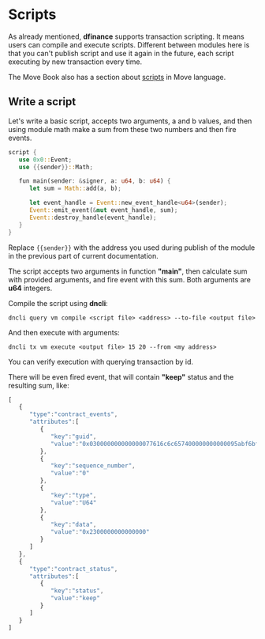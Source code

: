 # Scripts

As already mentioned, **dfinance** supports transaction scripting. It means users can compile and execute scripts. Different between modules here is that you can't publish script and use it again in the future, each script executing by new transaction every time.

The Move Book also has a section about [scripts](https://move-book.com/chapters/function.html) in Move language.

## Write a script

Let's write a basic script, accepts two arguments, a and b values, and then using module math make a sum from these two numbers and then fire events.

```rust
script {
   use 0x0::Event;
   use {{sender}}::Math;

   fun main(sender: &signer, a: u64, b: u64) {
      let sum = Math::add(a, b);

      let event_handle = Event::new_event_handle<u64>(sender);
      Event::emit_event(&mut event_handle, sum);
      Event::destroy_handle(event_handle);
   }
}
```

Replace `{{sender}}` with the address you used during publish of the module in the previous part of current documentation.

The script accepts two arguments in function **"main"**, then calculate sum with provided arguments, and fire event with this sum. Both arguments are **u64** integers.

Compile the script using **dncli**:

```text
dncli query vm compile <script file> <address> --to-file <output file>
```

And then execute with arguments:

```text
dncli tx vm execute <output file> 15 20 --from <my address>
```

You can verify execution with querying transaction by id.

There will be even fired event, that will contain **"keep"** status and the resulting sum, like:

```javascript
[
   {
      "type":"contract_events",
      "attributes":[
         {
            "key":"guid",
            "value":"0x030000000000000077616c6c657400000000000095abf6bf9cd39a391567e4508becb25d0f1b98de"
         },
         {
            "key":"sequence_number",
            "value":"0"
         },
         {
            "key":"type",
            "value":"U64"
         },
         {
            "key":"data",
            "value":"0x2300000000000000"
         }
      ]
   },
   {
      "type":"contract_status",
      "attributes":[
         {
            "key":"status",
            "value":"keep"
         }
      ]
   }
]
```

